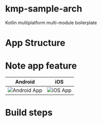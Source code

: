 # kmp-sample-arch
Kotlin multiplatform multi-module boilerplate

# App Structure


# Note app feature

| Android                                                                                   | iOS                                                                            |
|-------------------------------------------------------------------------------------------|--------------------------------------------------------------------------------|
| ![Android App](https://github.com/alexandrucarus/kmp-sample-arch/docs/images/android.gif) | ![iOS App](https://github.com/alexandrucarus/kmp-sample-arch/docs/images/ios.gif) |


# Build steps